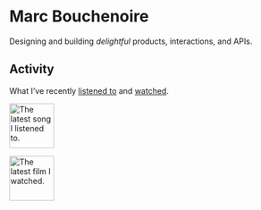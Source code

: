 # Marc Bouchenoire

Designing and building _delightful_ products, interactions, and APIs.

## Activity

What I’ve recently [listened to](https://www.last.fm/user/marcbouchenoire) and [watched](https://letterboxd.com/marcbouchenoire/).

<p>
  <picture>
    <source media="(prefers-color-scheme: dark)" srcset="https://marcbouchenoire.com/api/widgets/song?dark">
    <img alt="The latest song I listened to." src="https://marcbouchenoire.com/api/widgets/song" height="80">
  </picture>
</p>

<p>
  <picture>
    <source media="(prefers-color-scheme: dark)" srcset="https://marcbouchenoire.com/api/widgets/film?dark">
    <img alt="The latest film I watched." src="https://marcbouchenoire.com/api/widgets/film" height="80">
  </picture>
</p> 
